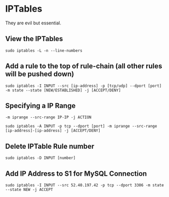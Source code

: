 # IPTables

They are evil but essential.

## View the IPTables

    sudo iptables -L -n --line-numbers

## Add a rule to the top of rule-chain (all other rules will be pushed down)

    sudo iptables -I INPUT --src [ip-address] -p [tcp/udp] --dport [port] -m state --state [NEW/ESTABLISHED] -j [ACCEPT/DENY]

## Specifying a IP Range

`-m iprange --src-range IP-IP -j ACTION`

    sudo iptables -A INPUT -p tcp --dport [port] -m iprange --src-range [ip-address]-[ip-address] -j [ACCEPT/DENY]

## Delete IPTable Rule number

    sudo iptables -D INPUT [number]

## Add IP Address to S1 for MySQL Connection

    sudo iptables -I INPUT --src 52.40.197.42 -p tcp --dport 3306 -m state --state NEW -j ACCEPT
